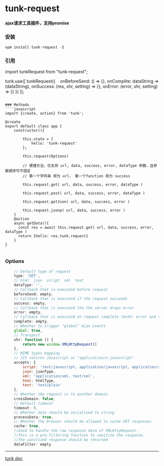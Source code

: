 # tunk-request


#### ajax请求工具插件，支持promise

### 安装
````javascript
npm install tunk-request -S
````

### 引用

import tunkRequest from "tunk-request";

tunk.use([
  tunkRequest({
    onBeforeSend: () => {},
    onComplite: dataString => (dataString),
    onSuccess: (res, xhr, setting) => {},
    onError: (error, xhr, setting) => {}
  })
]);
````

### Methods
````javascript
import {create, action} from 'tunk';

@create
export default class app {
    constructor(){ 
    
        this.state = {
        	hello: 'tunk-request'
        };

        this.request(Options)
    
        // 便捷方法，仅支持 url, data, success, error, dataType 参数，且参数顺序可不固定
        // 第一个字符串 视为 url， 第一个function 视为 success

        this.request.get( url, data, success, error, dataType )

        this.request.post( url, data, success, error, dataType ) 

        this.request.getJson( url, data, success, error ) 

        this.request.jsonp( url, data, success, error ) 
    }
    @action
    async getData(){
      const res = await this.request.get( url, data, success, error, dataType )
      return {hello: res.tunk.request}
    }
}
    

````
### Options

````javascript
    // Default type of request
    type: 'GET',
    // html  json  script  xml  text
    dataType: '',
    // Callback that is executed before request
    beforeSend: empty,
    // Callback that is executed if the request succeeds
    success: empty,
    // Callback that is executed the the server drops error
    error: empty,
    // Callback that is executed on request complete (both: error and success)
    complete: empty,
    // Whether to trigger "global" Ajax events
    global: true,
    // Transport
    xhr: function () {
        return new window.XMLHttpRequest()
    },
    // MIME types mapping
    // IIS returns Javascript as "application/x-javascript"
    accepts: {
        script: 'text/javascript, application/javascript, application/x-javascript',
        json: jsonType,
        xml: 'application/xml, text/xml',
        html: htmlType,
        text: 'text/plain'
    },
    // Whether the request is to another domain
    crossDomain: false,
    // Default timeout
    timeout: 0,
    // Whether data should be serialized to string
    processData: true,
    // Whether the browser should be allowed to cache GET responses
    cache: true,
    //Used to handle the raw response data of XMLHttpRequest.
    //This is a pre-filtering function to sanitize the response.
    //The sanitized response should be returned
    dataFilter: empty

````

----

[tunk doc](https://github.com/tunkjs/gitbook-tunkjs)


